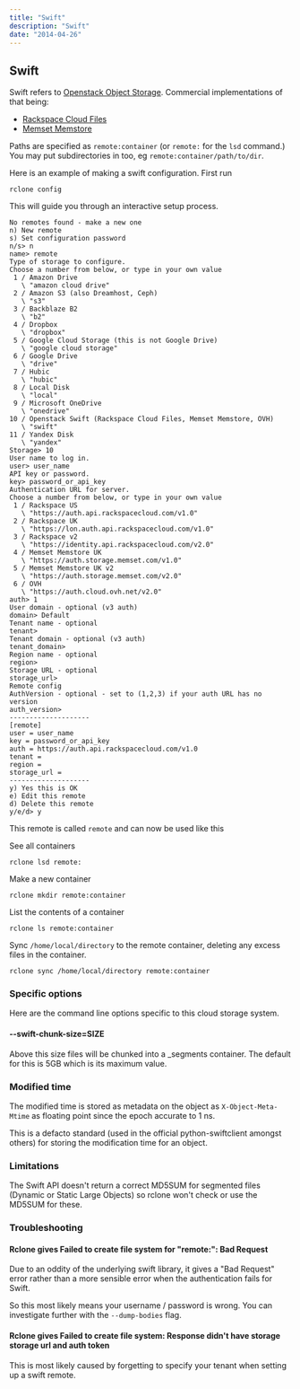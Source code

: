 ```yaml
---
title: "Swift"
description: "Swift"
date: "2014-04-26"
---
```


<i class="fa fa-space-shuttle"></i>Swift
----------------------------------------

Swift refers to [Openstack Object Storage](http://www.openstack.org/software/openstack-storage/).
Commercial implementations of that being:

  * [Rackspace Cloud Files](http://www.rackspace.com/cloud/files/)
  * [Memset Memstore](http://www.memset.com/cloud/storage/)

Paths are specified as `remote:container` (or `remote:` for the `lsd`
command.)  You may put subdirectories in too, eg `remote:container/path/to/dir`.

Here is an example of making a swift configuration.  First run

    rclone config

This will guide you through an interactive setup process.

```
No remotes found - make a new one
n) New remote
s) Set configuration password
n/s> n
name> remote
Type of storage to configure.
Choose a number from below, or type in your own value
 1 / Amazon Drive
   \ "amazon cloud drive"
 2 / Amazon S3 (also Dreamhost, Ceph)
   \ "s3"
 3 / Backblaze B2
   \ "b2"
 4 / Dropbox
   \ "dropbox"
 5 / Google Cloud Storage (this is not Google Drive)
   \ "google cloud storage"
 6 / Google Drive
   \ "drive"
 7 / Hubic
   \ "hubic"
 8 / Local Disk
   \ "local"
 9 / Microsoft OneDrive
   \ "onedrive"
10 / Openstack Swift (Rackspace Cloud Files, Memset Memstore, OVH)
   \ "swift"
11 / Yandex Disk
   \ "yandex"
Storage> 10
User name to log in.
user> user_name
API key or password.
key> password_or_api_key
Authentication URL for server.
Choose a number from below, or type in your own value
 1 / Rackspace US
   \ "https://auth.api.rackspacecloud.com/v1.0"
 2 / Rackspace UK
   \ "https://lon.auth.api.rackspacecloud.com/v1.0"
 3 / Rackspace v2
   \ "https://identity.api.rackspacecloud.com/v2.0"
 4 / Memset Memstore UK
   \ "https://auth.storage.memset.com/v1.0"
 5 / Memset Memstore UK v2
   \ "https://auth.storage.memset.com/v2.0"
 6 / OVH
   \ "https://auth.cloud.ovh.net/v2.0"
auth> 1
User domain - optional (v3 auth)
domain> Default
Tenant name - optional
tenant> 
Tenant domain - optional (v3 auth)
tenant_domain>
Region name - optional
region> 
Storage URL - optional
storage_url> 
Remote config
AuthVersion - optional - set to (1,2,3) if your auth URL has no version
auth_version> 
--------------------
[remote]
user = user_name
key = password_or_api_key
auth = https://auth.api.rackspacecloud.com/v1.0
tenant = 
region = 
storage_url = 
--------------------
y) Yes this is OK
e) Edit this remote
d) Delete this remote
y/e/d> y
```

This remote is called `remote` and can now be used like this

See all containers

    rclone lsd remote:

Make a new container

    rclone mkdir remote:container

List the contents of a container

    rclone ls remote:container

Sync `/home/local/directory` to the remote container, deleting any
excess files in the container.

    rclone sync /home/local/directory remote:container

### Specific options ###

Here are the command line options specific to this cloud storage
system.

#### --swift-chunk-size=SIZE ####

Above this size files will be chunked into a _segments container.  The
default for this is 5GB which is its maximum value.
      
### Modified time ###

The modified time is stored as metadata on the object as
`X-Object-Meta-Mtime` as floating point since the epoch accurate to 1
ns.

This is a defacto standard (used in the official python-swiftclient
amongst others) for storing the modification time for an object.

### Limitations ###

The Swift API doesn't return a correct MD5SUM for segmented files
(Dynamic or Static Large Objects) so rclone won't check or use the
MD5SUM for these.

### Troubleshooting ###

#### Rclone gives Failed to create file system for "remote:": Bad Request ####

Due to an oddity of the underlying swift library, it gives a "Bad
Request" error rather than a more sensible error when the
authentication fails for Swift.

So this most likely means your username / password is wrong.  You can
investigate further with the `--dump-bodies` flag.

#### Rclone gives Failed to create file system: Response didn't have storage storage url and auth token ####

This is most likely caused by forgetting to specify your tenant when
setting up a swift remote.
